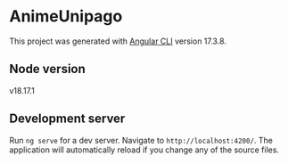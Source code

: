# AnimeUnipago

This project was generated with [Angular CLI](https://github.com/angular/angular-cli) version 17.3.8.

## Node version

v18.17.1

## Development server

Run `ng serve` for a dev server. Navigate to `http://localhost:4200/`. The application will automatically reload if you change any of the source files.


